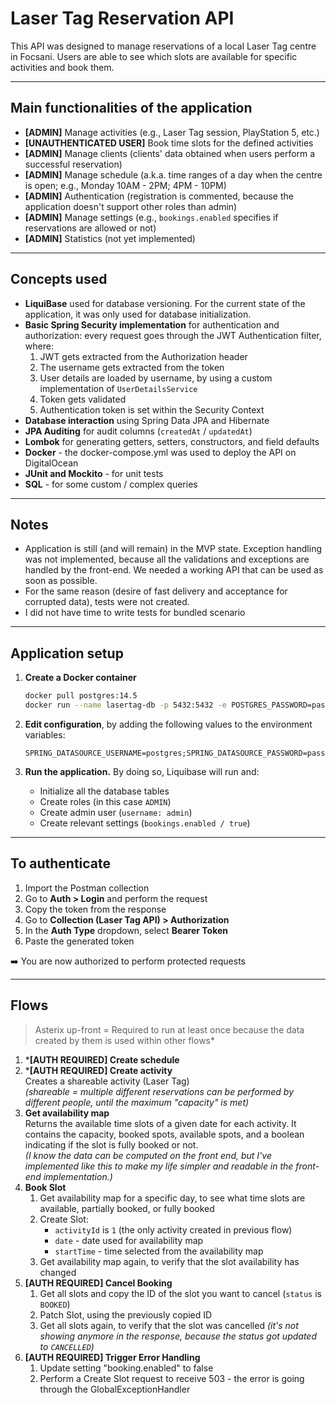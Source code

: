 # Laser Tag Reservation API

This API was designed to manage reservations of a local Laser Tag centre in Focsani. Users are able to see which slots are available for specific activities and book them.

---

## Main functionalities of the application

- **[ADMIN]** Manage activities (e.g., Laser Tag session, PlayStation 5, etc.)
- **[UNAUTHENTICATED USER]** Book time slots for the defined activities
- **[ADMIN]** Manage clients (clients' data obtained when users perform a successful reservation)
- **[ADMIN]** Manage schedule (a.k.a. time ranges of a day when the centre is open; e.g., Monday 10AM - 2PM; 4PM - 10PM)
- **[ADMIN]** Authentication (registration is commented, because the application doesn't support other roles than admin)
- **[ADMIN]** Manage settings (e.g., `bookings.enabled` specifies if reservations are allowed or not)
- **[ADMIN]** Statistics (not yet implemented)

---

## Concepts used

- **LiquiBase** used for database versioning. For the current state of the application, it was only used for database initialization.
- **Basic Spring Security implementation** for authentication and authorization: every request goes through the JWT Authentication filter, where:
    1. JWT gets extracted from the Authorization header
    2. The username gets extracted from the token
    3. User details are loaded by username, by using a custom implementation of `UserDetailsService`
    4. Token gets validated
    5. Authentication token is set within the Security Context
- **Database interaction** using Spring Data JPA and Hibernate
- **JPA Auditing** for audit columns (`createdAt` / `updatedAt`)
- **Lombok** for generating getters, setters, constructors, and field defaults
- **Docker** - the docker-compose.yml was used to deploy the API on DigitalOcean
- **JUnit and Mockito** - for unit tests
- **SQL** - for some custom / complex queries

---

## Notes

- Application is still (and will remain) in the MVP state. Exception handling was not implemented, because all the validations and exceptions are handled by the front-end. We needed a working API that can be used as soon as possible.
- For the same reason (desire of fast delivery and acceptance for corrupted data), tests were not created.
- I did not have time to write tests for bundled scenario 

---

## Application setup

1. **Create a Docker container**
   ```bash
   docker pull postgres:14.5
   docker run --name lasertag-db -p 5432:5432 -e POSTGRES_PASSWORD=pass -d postgres:14.5
   ```

2. **Edit configuration**, by adding the following values to the environment variables:
   ```
   SPRING_DATASOURCE_USERNAME=postgres;SPRING_DATASOURCE_PASSWORD=pass;SPRING_CUSTOM_JWT_KEY=testkey
   ```

3. **Run the application.** By doing so, Liquibase will run and:
    - Initialize all the database tables
    - Create roles (in this case `ADMIN`)
    - Create admin user (`username: admin`)
    - Create relevant settings (`bookings.enabled / true`)

---

## To authenticate

1. Import the Postman collection
2. Go to **Auth > Login** and perform the request
3. Copy the token from the response
4. Go to **Collection (Laser Tag API) > Authorization**
5. In the **Auth Type** dropdown, select **Bearer Token**
6. Paste the generated token

➡️ You are now authorized to perform protected requests

---

## Flows

> Asterix up-front = Required to run at least once because the data created by them is used within other flows*

1. ***[AUTH REQUIRED] Create schedule**
2. ***[AUTH REQUIRED] Create activity**  
   Creates a shareable activity (Laser Tag)  
   *(shareable = multiple different reservations can be performed by different people, until the maximum "capacity" is met)*
3. **Get availability map**  
   Returns the available time slots of a given date for each activity. It contains the capacity, booked spots, available spots, and a boolean indicating if the slot is fully booked or not.  
   *(I know the data can be computed on the front end, but I've implemented like this to make my life simpler and readable in the front-end implementation.)*
4. **Book Slot**
    1. Get availability map for a specific day, to see what time slots are available, partially booked, or fully booked
    2. Create Slot:
        - `activityId` is `1` (the only activity created in previous flow)
        - `date` - date used for availability map
        - `startTime` - time selected from the availability map
    3. Get availability map again, to verify that the slot availability has changed
5. **[AUTH REQUIRED] Cancel Booking**
    1. Get all slots and copy the ID of the slot you want to cancel (`status` is `BOOKED`)
    2. Patch Slot, using the previously copied ID
    3. Get all slots again, to verify that the slot was cancelled *(it's not showing anymore in the response, because the status got updated to `CANCELLED`)*
6. **[AUTH REQUIRED] Trigger Error Handling**
    1. Update setting "booking.enabled" to false
    2. Perform a Create Slot request to receive 503 - the error is going through the GlobalExceptionHandler
